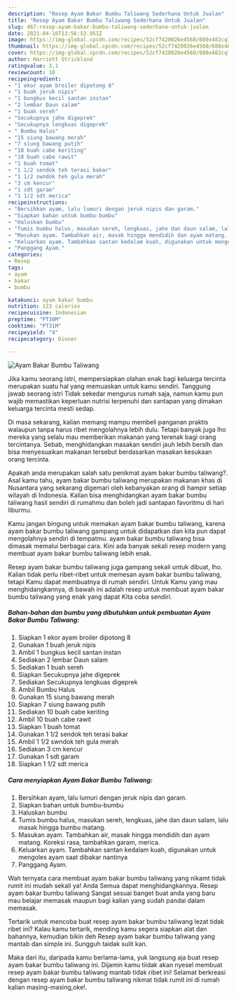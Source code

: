 ```yaml
---
description: "Resep Ayam Bakar Bumbu Taliwang Sederhana Untuk Jualan"
title: "Resep Ayam Bakar Bumbu Taliwang Sederhana Untuk Jualan"
slug: 467-resep-ayam-bakar-bumbu-taliwang-sederhana-untuk-jualan
date: 2021-04-16T13:56:53.951Z
image: https://img-global.cpcdn.com/recipes/52cf7420026e4560/680x482cq70/ayam-bakar-bumbu-taliwang-foto-resep-utama.jpg
thumbnail: https://img-global.cpcdn.com/recipes/52cf7420026e4560/680x482cq70/ayam-bakar-bumbu-taliwang-foto-resep-utama.jpg
cover: https://img-global.cpcdn.com/recipes/52cf7420026e4560/680x482cq70/ayam-bakar-bumbu-taliwang-foto-resep-utama.jpg
author: Harriett Strickland
ratingvalue: 3.1
reviewcount: 10
recipeingredient:
- "1 ekor ayam broiler dipotong 8"
- "1 buah jeruk nipis"
- "1 bungkus kecil santan instan"
- "2 lembar Daun salam"
- "1 buah sereh"
- "Secukupnya jahe digeprek"
- "Secukupnya lengkuas digeprek"
- " Bumbu Halus"
- "15 siung bawang merah"
- "7 siung bawang putih"
- "10 buah cabe keriting"
- "10 buah cabe rawit"
- "1 buah tomat"
- "1 1/2 sendok teh terasi bakar"
- "1 1/2 swndok teh gula merah"
- "3 cm kencur"
- "1 sdt garam"
- "1 1/2 sdt merica"
recipeinstructions:
- "Bersihkan ayam, lalu lumuri dengan jeruk nipis dan garam."
- "Siapkan bahan untuk bumbu-bumbu"
- "Haluskan bumbu"
- "Tumis bumbu halus, masukan sereh, lengkuas, jahe dan daun salam, lalu masak hingga bumbu matang."
- "Masukan ayam. Tambahkan air, masak hingga mendidih dan ayam matang. Koreksi rasa, tambahkan garam, merica."
- "Keluarkan ayam. Tambahkan santan kedalam kuah, digunakan untuk mengoles ayam saat dibakar nantinya"
- "Panggang Ayam."
categories:
- Resep
tags:
- ayam
- bakar
- bumbu

katakunci: ayam bakar bumbu 
nutrition: 123 calories
recipecuisine: Indonesian
preptime: "PT30M"
cooktime: "PT31M"
recipeyield: "4"
recipecategory: Dinner

---
```



![Ayam Bakar Bumbu Taliwang](https://img-global.cpcdn.com/recipes/52cf7420026e4560/680x482cq70/ayam-bakar-bumbu-taliwang-foto-resep-utama.jpg)

Jika kamu seorang istri, mempersiapkan olahan enak bagi keluarga tercinta merupakan suatu hal yang memuaskan untuk kamu sendiri. Tanggung jawab seorang istri Tidak sekedar mengurus rumah saja, namun kamu pun wajib memastikan keperluan nutrisi terpenuhi dan santapan yang dimakan keluarga tercinta mesti sedap.

Di masa  sekarang, kalian memang mampu membeli panganan praktis walaupun tanpa harus ribet mengolahnya lebih dulu. Tetapi banyak juga lho mereka yang selalu mau memberikan makanan yang terenak bagi orang tercintanya. Sebab, menghidangkan masakan sendiri jauh lebih bersih dan bisa menyesuaikan makanan tersebut berdasarkan masakan kesukaan orang tercinta. 



Apakah anda merupakan salah satu penikmat ayam bakar bumbu taliwang?. Asal kamu tahu, ayam bakar bumbu taliwang merupakan makanan khas di Nusantara yang sekarang digemari oleh kebanyakan orang di hampir setiap wilayah di Indonesia. Kalian bisa menghidangkan ayam bakar bumbu taliwang hasil sendiri di rumahmu dan boleh jadi santapan favoritmu di hari liburmu.

Kamu jangan bingung untuk memakan ayam bakar bumbu taliwang, karena ayam bakar bumbu taliwang gampang untuk didapatkan dan kita pun dapat mengolahnya sendiri di tempatmu. ayam bakar bumbu taliwang bisa dimasak memalui berbagai cara. Kini ada banyak sekali resep modern yang membuat ayam bakar bumbu taliwang lebih enak.

Resep ayam bakar bumbu taliwang juga gampang sekali untuk dibuat, lho. Kalian tidak perlu ribet-ribet untuk memesan ayam bakar bumbu taliwang, tetapi Kamu dapat membuatnya di rumah sendiri. Untuk Kamu yang mau menghidangkannya, di bawah ini adalah resep untuk membuat ayam bakar bumbu taliwang yang enak yang dapat Kita coba sendiri.

<!--inarticleads1-->

##### Bahan-bahan dan bumbu yang dibutuhkan untuk pembuatan Ayam Bakar Bumbu Taliwang:

1. Siapkan 1 ekor ayam broiler dipotong 8
1. Gunakan 1 buah jeruk nipis
1. Ambil 1 bungkus kecil santan instan
1. Sediakan 2 lembar Daun salam
1. Sediakan 1 buah sereh
1. Siapkan Secukupnya jahe digeprek
1. Sediakan Secukupnya lengkuas digeprek
1. Ambil  Bumbu Halus
1. Gunakan 15 siung bawang merah
1. Siapkan 7 siung bawang putih
1. Sediakan 10 buah cabe keriting
1. Ambil 10 buah cabe rawit
1. Siapkan 1 buah tomat
1. Gunakan 1 1/2 sendok teh terasi bakar
1. Ambil 1 1/2 swndok teh gula merah
1. Sediakan 3 cm kencur
1. Gunakan 1 sdt garam
1. Siapkan 1 1/2 sdt merica




<!--inarticleads2-->

##### Cara menyiapkan Ayam Bakar Bumbu Taliwang:

1. Bersihkan ayam, lalu lumuri dengan jeruk nipis dan garam.
1. Siapkan bahan untuk bumbu-bumbu
1. Haluskan bumbu
1. Tumis bumbu halus, masukan sereh, lengkuas, jahe dan daun salam, lalu masak hingga bumbu matang.
1. Masukan ayam. Tambahkan air, masak hingga mendidih dan ayam matang. Koreksi rasa, tambahkan garam, merica.
1. Keluarkan ayam. Tambahkan santan kedalam kuah, digunakan untuk mengoles ayam saat dibakar nantinya
1. Panggang Ayam.




Wah ternyata cara membuat ayam bakar bumbu taliwang yang nikamt tidak rumit ini mudah sekali ya! Anda Semua dapat menghidangkannya. Resep ayam bakar bumbu taliwang Sangat sesuai banget buat anda yang baru mau belajar memasak maupun bagi kalian yang sudah pandai dalam memasak.

Tertarik untuk mencoba buat resep ayam bakar bumbu taliwang lezat tidak ribet ini? Kalau kamu tertarik, mending kamu segera siapkan alat dan bahannya, kemudian bikin deh Resep ayam bakar bumbu taliwang yang mantab dan simple ini. Sungguh taidak sulit kan. 

Maka dari itu, daripada kamu berlama-lama, yuk langsung aja buat resep ayam bakar bumbu taliwang ini. Dijamin kamu tiidak akan nyesel membuat resep ayam bakar bumbu taliwang mantab tidak ribet ini! Selamat berkreasi dengan resep ayam bakar bumbu taliwang nikmat tidak rumit ini di rumah kalian masing-masing,oke!.

